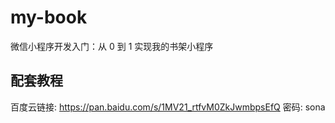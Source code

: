 # my-book
微信小程序开发入门：从 0 到 1 实现我的书架小程序

## 配套教程

百度云链接: https://pan.baidu.com/s/1MV21_rtfvM0ZkJwmbpsEfQ  密码: sona
